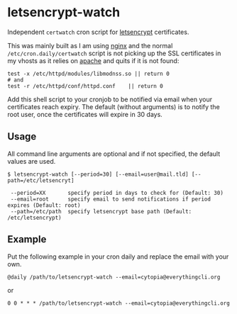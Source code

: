 # letsencrypt-watch

Independent `certwatch` cron script for [letsencrypt](https://letsencrypt.org) certificates.

This was mainly built as I am using [nginx](http://nginx.org/) and the normal `/etc/cron.daily/certwatch` script is not picking up the SSL certificates in my vhosts as it relies on [apache](apache.org) and quits if it is not found:
```shell
test -x /etc/httpd/modules/libmodnss.so || return 0
# and
test -r /etc/httpd/conf/httpd.conf    || return 0
```

Add this shell script to your cronjob to be notified via email when your certificates reach expiry.
The default (without arguments) is to notify the root user, once the certificates will expire in 30 days.


## Usage

All command line arguments are optional and if not specified, the default values are used.

```shell
$ letsencrypt-watch [--period=30] [--email=user@mail.tld] [--path=/etc/letsencryt]

 --period=XX       specify period in days to check for (Default: 30)
 --email=root      specify email to send notifications if period expires (Default: root)
 --path=/etc/path  specify letsencrypt base path (Default: /etc/letsencrypt) 

```

## Example

Put the following example in your cron daily and replace the email with your own.

```shell
@daily /path/to/letsencrypt-watch --email=cytopia@everythingcli.org
```
or
```shell
0 0 * * * /path/to/letsencrypt-watch --email=cytopia@everythingcli.org
```
